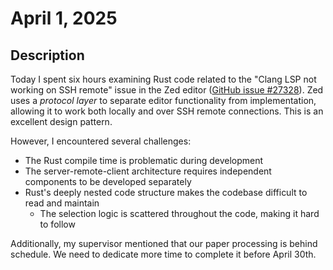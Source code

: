 # April 1, 2025

## Description

Today I spent six hours examining Rust code related to the "Clang LSP not working on SSH remote" issue in the Zed editor ([GitHub issue #27328](https://github.com/zed-industries/zed/issues/27328)). Zed uses a _protocol layer_ to separate editor functionality from implementation, allowing it to work both locally and over SSH remote connections. This is an excellent design pattern.

However, I encountered several challenges:

- The Rust compile time is problematic during development
- The server-remote-client architecture requires independent components to be developed separately
- Rust's deeply nested code structure makes the codebase difficult to read and maintain
  - The selection logic is scattered throughout the code, making it hard to follow

Additionally, my supervisor mentioned that our paper processing is behind schedule. We need to dedicate more time to complete it before April 30th.

